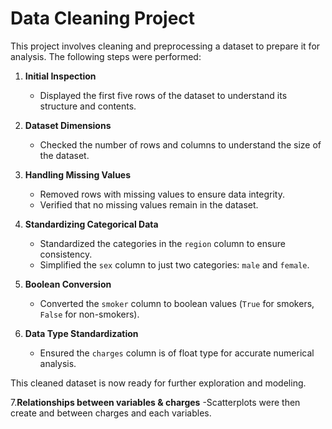 # Data Cleaning Project

This project involves cleaning and preprocessing a dataset to prepare it for analysis. The following steps were performed:

1. **Initial Inspection**
   - Displayed the first five rows of the dataset to understand its structure and contents.

2. **Dataset Dimensions**
   - Checked the number of rows and columns to understand the size of the dataset.

3. **Handling Missing Values**
   - Removed rows with missing values to ensure data integrity.
   - Verified that no missing values remain in the dataset.

4. **Standardizing Categorical Data**
   - Standardized the categories in the `region` column to ensure consistency.
   - Simplified the `sex` column to just two categories: `male` and `female`.

5. **Boolean Conversion**
   - Converted the `smoker` column to boolean values (`True` for smokers, `False` for non-smokers).

6. **Data Type Standardization**
   - Ensured the `charges` column is of float type for accurate numerical analysis.

This cleaned dataset is now ready for further exploration and modeling.

7.**Relationships between variables & charges**
   -Scatterplots were then create and between charges and each variables.
   
